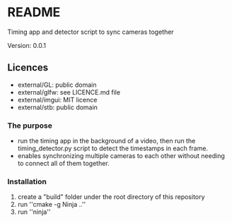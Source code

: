# README

Timing app and detector script to sync cameras together

Version: 0.0.1

## Licences ##

* external/GL: public domain
* external/glfw: see LICENCE.md file
* external/imgui: MIT licence
* external/stb: public domain

### The purpose ###

* run the timing app in the background of a video, then run the timing_detector.py script to detect the timestamps in each frame.
* enables synchronizing multiple cameras to each other without needing to connect all of them together.

### Installation

1. create a "build" folder under the root directory of this repository
2. run ''cmake -g Ninja ..''
3. run ''ninja''

